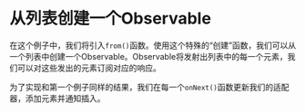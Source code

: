 # 从列表创建一个Observable

在这个例子中，我们将引入`from()`函数。使用这个特殊的“创建”函数，我们可以从一个列表中创建一个Observable。Observable将发射出列表中的每一个元素，我们可以对这些发出的元素订阅对应的响应。

为了实现和第一个例子同样的结果，我们在每一个`onNext()`函数更新我们的适配器，添加元素并通知插入。